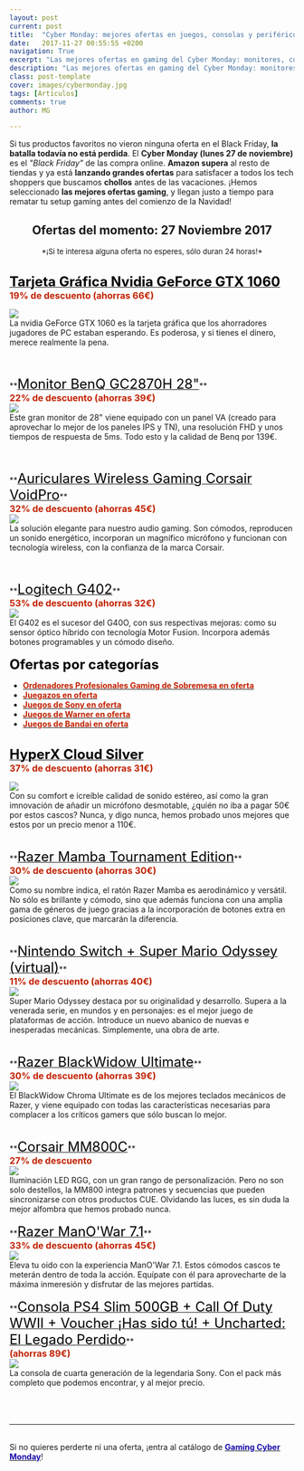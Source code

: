 ```yaml
---
layout: post
current: post
title:  "Cyber Monday: mejores ofertas en juegos, consolas y periféricos gaming"
date:   2017-11-27 00:55:55 +0200
navigation: True
excerpt: "Las mejores ofertas en gaming del Cyber Monday: monitores, consolas, teclados, ratones, videojuegos... &#161;No te pierdas ninguna ganga,  por tiempo limitado, acaban en menos de 24h!"
description: "Las mejores ofertas en gaming del Cyber Monday: monitores, consolas, teclados, ratones, videojuegos... &#161;No te pierdas ninguna ganga, por tiempo limitado, acaban en menos de 24h!"
class: post-template
cover: images/cybermonday.jpg
tags: [Artículos]
comments: true
author: MG

---
```


<!--more-->
<!-- more -->

Si tus productos favoritos no vieron ninguna oferta en el Black Friday, **la batalla todavía no está perdida**. El **Cyber Monday (lunes 27 de noviembre)** es el _"Black Friday"_ de las compra online. <b>Amazon supera</b> al resto de tiendas y ya está <b>lanzando grandes ofertas</b> para satisfacer a todos los tech shoppers que buscamos <b>chollos</b> antes de las vacaciones. ¡Hemos seleccionado **las mejores ofertas gaming**, y llegan justo a tiempo para rematar tu setup gaming antes del comienzo de la Navidad!
<!--27 DE NOVIEMBRE-->

<h2><center> Ofertas del momento: 27 Noviembre 2017</center></h2><center><font size="2"> *¡Si te interesa alguna oferta no esperes, sólo duran 24 horas!*</font></center><br/>   

<!--- +-+-+-+-+-+-+-+-+-+-+-+-+-+-+-+-+-+-+-+-+-+-+-+-+-+-+-+-+-+ -->
<!--- +-+-+-+-+-+-+-+-+-+-+-+-+-+-+-+-+-+-+-+-+-+-+-+-+-+-+-+-+-+ -->
**<a target="_blank" href="http://amzn.to/2i96Vdz"><font size="5" color="black">Tarjeta Gráfica Nvidia GeForce GTX 1060
</font></a>**<br /><font color="#c12100" size="3"><b>19% de descuento (ahorras 66€)</b></font>
<div id="container">
    <div id="floated"><a target="_blank" href="http://amzn.to/2i96Vdz"><img class="wrap" src="/images/pictures/1060.jpg"></a>
</div>
La nvidia GeForce GTX 1060 es la tarjeta gráfica que los ahorradores jugadores de PC estaban esperando. Es poderosa, y si tienes el dinero, merece realmente la pena.</div><br/><br/><br/>
<!--- +-+-+-+-+-+-+-+-+-+-+-+-+-+-+-+-+-+-+-+-+-+-+-+-+-+-+-+-+-+ -->
<!--- +-+-+-+-+-+-+-+-+-+-+-+-+-+-+-+-+-+-+-+-+-+-+-+-+-+-+-+-+-+ -->
**<a target="_blank" href="http://amzn.to/2iciArP"><font size="5" color="black">Monitor BenQ GC2870H 28"</font></a>**<br /><font color="#c12100" size="3"><b>22% de descuento (ahorras 39€)</b></font>
<div id="container">
    <div id="floated"><a target="_blank" href="http://amzn.to/2iciArP"><img class="wrap" src="/images/pictures/benq-2.jpg"></a>
</div>
Este gran monitor de 28" viene equipado con un panel VA (creado para aprovechar lo mejor de los paneles IPS y TN), una resolución FHD y unos tiempos de respuesta de 5ms. Todo esto y la calidad de Benq por 139€.</div><br/><br/><br/>
<!--- +-+-+-+-+-+-+-+-+-+-+-+-+-+-+-+-+-+-+-+-+-+-+-+-+-+-+-+-+-+ -->
<!--- +-+-+-+-+-+-+-+-+-+-+-+-+-+-+-+-+-+-+-+-+-+-+-+-+-+-+-+-+-+ -->
**<a target="_blank" href="http://amzn.to/2k0cYS5"><font size="5" color="black">Auriculares Wireless Gaming Corsair VoidPro</font></a>**<br /><font color="#c12100" size="3"><b>32% de descuento (ahorras 45€)</b></font>
<div id="container">
    <div id="floated"><a target="_blank" href="http://amzn.to/2k0cYS5"><img class="wrap" src="/images/pictures/corsair.jpg"></a>
</div>
La solución elegante para nuestro audio gaming. Son cómodos, reproducen un sonido energético, incorporan un magnífico micrófono y funcionan con tecnología wireless, con la confianza de la marca Corsair.</div><br/><br/><br/>
<!--- +-+-+-+-+-+-+-+-+-+-+-+-+-+-+-+-+-+-+-+-+-+-+-+-+-+-+-+-+-+ -->
<!--- +-+-+-+-+-+-+-+-+-+-+-+-+-+-+-+-+-+-+-+-+-+-+-+-+-+-+-+-+-+ -->
**<a target="_blank" href="http://amzn.to/2AeTY6t"><font size="5" color="black">Logitech G402</font></a>**<br /><font color="#c12100" size="3"><b>53% de descuento (ahorras 32€)</b></font>
<div id="container">
    <div id="floated"><a target="_blank" href="http://amzn.to/2AdpL7G"><img class="wrap" src="/images/pictures/logitetch.jpg"></a>
</div>
El G402 es el sucesor del G40O, con sus respectivas mejoras: como su sensor óptico híbrido con tecnología Motor Fusion. Incorpora además botones programables y un cómodo diseño.</div><br/>
<!--- +-+-+-+-+-+-+-+-+-+-+-+-+-+-+-+-+-+-+-+-+-+-+-+-+-+-+-+-+-+ -->
<!--- +-+-+-+-+-+-+-+-+-+-+-+-+-+-+-+-+-+-+-+-+-+-+-+-+-+-+-+-+-+ -->
<b><font size="5" color="black">Ofertas por categorías</font></b>
<br/>

- **<a href="http://amzn.to/2i8iykD"><font color="#c12100">Ordenadores Profesionales Gaming de Sobremesa en oferta</font></a>**
- **<a href="http://amzn.to/2k5RhjK"><font color="#c12100">Juegazos en oferta </font></a>**
- **<a href="http://amzn.to/2k5SlnK"><font color="#c12100">Juegos de Sony en oferta </font></a>**
- **<a href="http://amzn.to/2jqm6vl"><font color="#c12100">Juegos de Warner en oferta </font></a>**
- **<a href="http://amzn.to/2k3q019"><font color="#c12100">Juegos de Bandai en oferta </font></a>**
<br/><br/>

<!--- +-+-+-+-+-+-+-+-+-+-+-+-+-+-+-+-+-+-+-+-+-+-+-+-+-+-+-+-+-+ -->

**<a target="_blank" href="http://amzn.to/2jXRntm"><font size="5" color="black">HyperX Cloud Silver
</font></a>**<br /><font color="#c12100" size="3"><b>37% de descuento (ahorras 31€)</b></font>
<div id="container">
    <div id="floated"><a target="_blank" href="http://amzn.to/2jXRntm"><img class="wrap" src="/images/pictures/hyperx.jpg"></a>
</div>
Con su comfort e icreíble calidad de sonido estéreo, así como la gran imnovación de añadir un micrófono desmotable, ¿quién no iba a pagar 50€ por estos cascos? Nunca, y digo nunca, hemos probado unos mejores que estos por un precio menor a 110€.</div><br/><br/>
<!--- +-+-+-+-+-+-+-+-+-+-+-+-+-+-+-+-+-+-+-+-+-+-+-+-+-+-+-+-+-+ -->
**<a target="_blank" href="http://amzn.to/2AaGJn2"><font size="5" color="black">Razer Mamba Tournament Edition</font></a>**<br /><font color="#c12100" size="3"><b>30% de descuento (ahorras 30€)</b></font>
<div id="container">
    <div id="floated"><a target="_blank" href="http://amzn.to/2AaGJn2"><img class="wrap" src="/images/pictures/mamba.jpg"></a>
</div>
Como su nombre indica, el ratón Razer Mamba es aerodinámico y versátil. No sólo es brillante y cómodo, sino que además funciona con una amplia gama de géneros de juego gracias a la incorporación de botones extra en posiciones clave, que marcarán la diferencia. </div>
<br/><br/>
<!--- +-+-+-+-+-+-+-+-+-+-+-+-+-+-+-+-+-+-+-+-+-+-+-+-+-+-+-+-+-+ -->
**<a target="_blank" href="http://amzn.to/2i0rZCJ"><font size="5" color="black">Nintendo Switch + Super Mario Odyssey (virtual)</font></a>**<br /><font color="#c12100" size="3"><b>11% de descuento (ahorras 40€)</b></font>
<div id="container">
    <div id="floated"><a target="_blank" href="http://amzn.to/2i0rZCJ"><img class="wrap" src="/images/pictures/switch-mario.jpg"></a>
</div>
Super Mario Odyssey destaca por su originalidad y desarrollo. Supera a la venerada serie, en mundos y en personajes: es el mejor juego de plataformas de acción. Introduce un nuevo abanico de nuevas e inesperadas mecánicas. Simplemente, una obra de arte.</div>
<br/><br/>
<!--- +-+-+-+-+-+-+-+-+-+-+-+-+-+-+-+-+-+-+-+-+-+-+-+-+-+-+-+-+-+ -->
**<a target="_blank" href="http://amzn.to/2jW9aRW"><font size="5" color="black">Razer BlackWidow Ultimate</font></a>**<br /><font color="#c12100" size="3"><b>30% de descuento (ahorras 39€)</b></font>
<div id="container">
    <div id="floated"><a target="_blank" href="http://amzn.to/2jW9aRW"><img class="wrap" src="/images/pictures/blackwidow-ultimate.jpg"></a>
</div>
El BlackWidow Chroma Ultimate es de los mejores teclados mecánicos de Razer, y viene equipado con todas las características necesarias para complacer a los críticos gamers que sólo buscan lo mejor. </div>
<br/><br/>
<!--- +-+-+-+-+-+-+-+-+-+-+-+-+-+-+-+-+-+-+-+-+-+-+-+-+-+-+-+-+-+ -->
**<a target="_blank" href="http://amzn.to/2jQ229o"><font size="5" color="black">Corsair MM800C</font></a>**<br /><font color="#c12100" size="3"><b>27% de descuento</b></font>
<div id="container">
    <div id="floated"><a target="_blank" href="http://amzn.to/2jQ229o"><img class="wrap" src="/images/pictures/corsair-alfombrilla.jpg"></a>
</div>
Iluminación LED RGG, con un gran rango de personalización. Pero no son solo destellos, la MM800 integra patrones y secuencias que pueden sincronizarse con otros productos CUE. Olvidando las luces, es sin duda la mejor alfombra que hemos probado nunca. </div>
<br/>
<!--- +-+-+-+-+-+-+-+-+-+-+-+-+-+-+-+-+-+-+-+-+-+-+-+-+-+-+-+-+-+ -->
**<a target="_blank" href="http://amzn.to/2jVnMRj"><font size="5" color="black">Razer ManO'War 7.1</font></a>**<br /><font color="#c12100" size="3"><b>33% de descuento (ahorras 45€)</b></font>
<div id="container">
    <div id="floated"><a target="_blank" href="http://amzn.to/2jVnMRj"><img class="wrap" src="/images/pictures/manowar.jpg"></a>
</div>
Eleva tu oido con la experiencia ManO'War 7.1. Estos cómodos cascos te meterán dentro de toda la acción. Equípate con él para aprovecharte de la máxima inmeresión y disfrutar de las mejores partidas. </div>
<br/>
<!--- +-+-+-+-+-+-+-+-+-+-+-+-+-+-+-+-+-+-+-+-+-+-+-+-+-+-+-+-+-+ -->
**<a target="_blank" href="http://amzn.to/2i42mRF"><font size="5" color="black">Consola PS4 Slim 500GB + Call Of Duty WWII + Voucher ¡Has sido tú! + Uncharted: El Legado Perdido</font></a>**<br /><font color="#c12100" size="3"><b>(ahorras 89€)</b></font>
<div id="container">
    <div id="floated"><a target="_blank" href="http://amzn.to/2i42mRF"><img class="wrap" src="/images/pictures/ps4-slim-pack.jpg"></a>
</div>
La consola de cuarta generación de la legendaria Sony. Con el pack más completo que podemos encontrar, y al mejor precio.  </div>
<br/> 
<!--<h2><center> <a target="_blank" href="http://amzn.to/2i5DetD">Portátiles Gaming en Oferta<br/> <font color="#c12100">¡hasta 500€ de descuento!</font></a></center></h2>
Los portátiles Gaming llevan años ampliando su nicho en el mercado. La increíble flexibilidad de un portátil más el extraordinario poder de un ordenador gaming. A la hora de decidirnos por un ordenador de sobremesa o un portátil, muchos optamos por el de sobremesa ya que será más asequible, pero **HOY** esto no es verdad gracias a las **ofertas de hasta 500€** en los mejores portátiles gaming. **<a href="http://amzn.to/2A8fgT0"><font color="#1a0dab">¡Echa un vistazo!</font></a>**.
-->
<br/><br/>

________________________________________________________________________________________________________

<br/>Si no quieres perderte ni una oferta, ¡entra al catálogo de **<a href="http://amzn.to/2jVixBf"><font color="#1a0dab">Gaming Cyber Monday</font></a>**!
<!--antiguas-->

<!--<b><a target="_blank" href="http://amzn.to/2hPn0oi"><font color="#FD9A1B"> HyperX Cloud Silver </font>- <font color="red">37% descuento
</font></a><br/><br/></b>--> 

